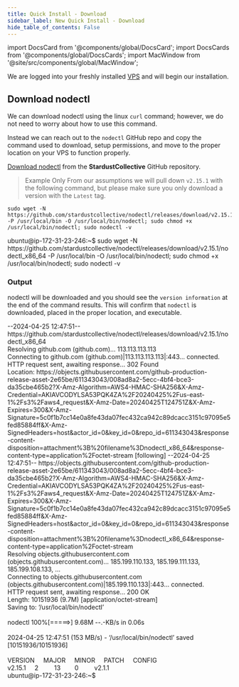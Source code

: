 ```yaml
---
title: Quick Install - Download
sidebar_label: New Quick Install - Download 
hide_table_of_contents: False
---
```

<intro-end />

import DocsCard from '@components/global/DocsCard';
import DocsCards from '@components/global/DocsCards';
import MacWindow from '@site/src/components/global/MacWindow';

<head>
  <title>Constellation Network Automation with nodectl</title>
  <meta
    name="description"
    content="nodectl new quick installation"
  />
</head>

We are logged into your freshly installed [VPS](/validate/setup-guides/) and will begin our installation.

## Download nodectl

We can download nodectl using the linux `curl` command; however, we do not need to worry about how to use this command.

Instead we can reach out to the `nodectl` GitHub repo and copy the command used to download, setup permissions, and move to the proper location on your VPS to function properly.

[Download nodectl](https://github.com/StardustCollective/nodectl/releases) from the **StardustCollective** GitHub repository.

> Example Only
From our assumptions we will pull down `v2.15.1` with the following command, but please make sure you only download a version with the `Latest` tag.

```
sudo wget -N https://github.com/stardustcollective/nodectl/releases/download/v2.15.1/nodectl_x86_64 -P /usr/local/bin -O /usr/local/bin/nodectl; sudo chmod +x /usr/local/bin/nodectl; sudo nodectl -v
```
<MacWindow>
ubuntu@ip-172-31-23-246:~$ sudo wget -N https://github.com/stardustcollective/nodectl/releases/download/v2.15.1/nodectl_x86_64 -P /usr/local/bin -O /usr/local/bin/nodectl; sudo chmod +x /usr/local/bin/nodectl; sudo nodectl -v
</MacWindow>

### Output

nodectl will be downloaded and you should see the `version information` at the end of the command results.  This will confirm that `nodectl` is downloaded, placed in the proper location, and executable. 

<MacWindow>
--2024-04-25 12:47:51--  https://github.com/stardustcollective/nodectl/releases/download/v2.15.1/nodectl_x86_64<br />
Resolving github.com (github.com)... 113.113.113.113<br />
Connecting to github.com (github.com)|113.113.113.113|:443... connected.<br />
HTTP request sent, awaiting response... 302 Found<br />
Location: https://objects.githubusercontent.com/github-production-release-asset-2e65be/611343043/008ad8a2-5ecc-4bf4-bce3-da35cbe465b2?X-Amz-Algorithm=AWS4-HMAC-SHA256&X-Amz-Credential=AKIAVCODYLSA53PQK4ZA%2F20240425%2Fus-east-1%2Fs3%2Faws4_request&X-Amz-Date=20240425T124751Z&X-Amz-Expires=300&X-Amz-Signature=5c0f1b7cc14e0a8fe43da07fec432ca942c89dcacc3151c97095e5fed85884ff&X-Amz-SignedHeaders=host&actor_id=0&key_id=0&repo_id=611343043&response-content-disposition=attachment%3B%20filename%3Dnodectl_x86_64&response-content-type=application%2Foctet-stream [following]
--2024-04-25 12:47:51--  https://objects.githubusercontent.com/github-production-release-asset-2e65be/611343043/008ad8a2-5ecc-4bf4-bce3-da35cbe465b2?X-Amz-Algorithm=AWS4-HMAC-SHA256&X-Amz-Credential=AKIAVCODYLSA53PQK4ZA%2F20240425%2Fus-east-1%2Fs3%2Faws4_request&X-Amz-Date=20240425T124751Z&X-Amz-Expires=300&X-Amz-Signature=5c0f1b7cc14e0a8fe43da07fec432ca942c89dcacc3151c97095e5fed85884ff&X-Amz-SignedHeaders=host&actor_id=0&key_id=0&repo_id=611343043&response-content-disposition=attachment%3B%20filename%3Dnodectl_x86_64&response-content-type=application%2Foctet-stream<br />
Resolving objects.githubusercontent.com (objects.githubusercontent.com)... 185.199.110.133, 185.199.111.133, 185.199.108.133, ...<br />
Connecting to objects.githubusercontent.com (objects.githubusercontent.com)|185.199.110.133|:443... connected.<br />
HTTP request sent, awaiting response... 200 OK<br />
Length: 10151936 (9.7M) [application/octet-stream]<br />
Saving to: ‘/usr/local/bin/nodectl’<br />
<br />
nodectl         100%[=====>]   9.68M  --.-KB/s    in 0.06s<br />  
<br />
2024-04-25 12:47:51 (153 MB/s) - ‘/usr/local/bin/nodectl’ saved [10151936/10151936]<br />
<br />
  VERSION&nbsp;&nbsp;&nbsp;&nbsp;&nbsp;MAJOR&nbsp;&nbsp;&nbsp;&nbsp;&nbsp;MINOR&nbsp;&nbsp;&nbsp;&nbsp;&nbsp;PATCH&nbsp;&nbsp;&nbsp;&nbsp;&nbsp;CONFIG<br /> 
  v2.15.1&nbsp;&nbsp;&nbsp;&nbsp;&nbsp;2&nbsp;&nbsp;&nbsp;&nbsp;&nbsp;&nbsp;&nbsp;&nbsp;&nbsp;13&nbsp;&nbsp;&nbsp;&nbsp;&nbsp;&nbsp;&nbsp;&nbsp;0&nbsp;&nbsp;&nbsp;&nbsp;&nbsp;&nbsp;&nbsp;&nbsp;&nbsp;v2.1.1<br />
  ubuntu@ip-172-31-23-246:~$<br />
</MacWindow>
